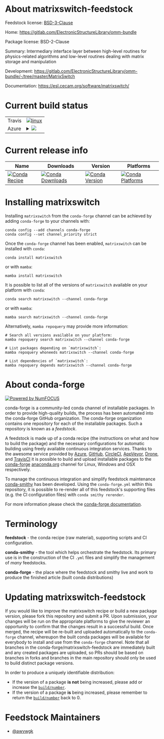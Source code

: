 About matrixswitch-feedstock
============================

Feedstock license: [BSD-3-Clause](https://github.com/conda-forge/matrixswitch-feedstock/blob/main/LICENSE.txt)

Home: https://gitlab.com/ElectronicStructureLibrary/omm-bundle

Package license: BSD-2-Clause

Summary: Intermediary interface layer between high-level routines for physics-related algorithms and low-level routines dealing with matrix storage and manipulation

Development: https://gitlab.com/ElectronicStructureLibrary/omm-bundle/-/tree/master/MatrixSwitch

Documentation: https://esl.cecam.org/software/matrixswitch/

Current build status
====================


<table><tr>
    <td>Travis</td>
    <td>
      <a href="https://app.travis-ci.com/conda-forge/matrixswitch-feedstock">
        <img alt="linux" src="https://img.shields.io/travis/com/conda-forge/matrixswitch-feedstock/main.svg?label=Linux">
      </a>
    </td>
  </tr>
    
  <tr>
    <td>Azure</td>
    <td>
      <details>
        <summary>
          <a href="https://dev.azure.com/conda-forge/feedstock-builds/_build/latest?definitionId=14327&branchName=main">
            <img src="https://dev.azure.com/conda-forge/feedstock-builds/_apis/build/status/matrixswitch-feedstock?branchName=main">
          </a>
        </summary>
        <table>
          <thead><tr><th>Variant</th><th>Status</th></tr></thead>
          <tbody><tr>
              <td>linux_64_mpimpich</td>
              <td>
                <a href="https://dev.azure.com/conda-forge/feedstock-builds/_build/latest?definitionId=14327&branchName=main">
                  <img src="https://dev.azure.com/conda-forge/feedstock-builds/_apis/build/status/matrixswitch-feedstock?branchName=main&jobName=linux&configuration=linux%20linux_64_mpimpich" alt="variant">
                </a>
              </td>
            </tr><tr>
              <td>linux_64_mpinompi</td>
              <td>
                <a href="https://dev.azure.com/conda-forge/feedstock-builds/_build/latest?definitionId=14327&branchName=main">
                  <img src="https://dev.azure.com/conda-forge/feedstock-builds/_apis/build/status/matrixswitch-feedstock?branchName=main&jobName=linux&configuration=linux%20linux_64_mpinompi" alt="variant">
                </a>
              </td>
            </tr><tr>
              <td>linux_64_mpiopenmpi</td>
              <td>
                <a href="https://dev.azure.com/conda-forge/feedstock-builds/_build/latest?definitionId=14327&branchName=main">
                  <img src="https://dev.azure.com/conda-forge/feedstock-builds/_apis/build/status/matrixswitch-feedstock?branchName=main&jobName=linux&configuration=linux%20linux_64_mpiopenmpi" alt="variant">
                </a>
              </td>
            </tr><tr>
              <td>linux_aarch64_mpimpich</td>
              <td>
                <a href="https://dev.azure.com/conda-forge/feedstock-builds/_build/latest?definitionId=14327&branchName=main">
                  <img src="https://dev.azure.com/conda-forge/feedstock-builds/_apis/build/status/matrixswitch-feedstock?branchName=main&jobName=linux&configuration=linux%20linux_aarch64_mpimpich" alt="variant">
                </a>
              </td>
            </tr><tr>
              <td>linux_aarch64_mpinompi</td>
              <td>
                <a href="https://dev.azure.com/conda-forge/feedstock-builds/_build/latest?definitionId=14327&branchName=main">
                  <img src="https://dev.azure.com/conda-forge/feedstock-builds/_apis/build/status/matrixswitch-feedstock?branchName=main&jobName=linux&configuration=linux%20linux_aarch64_mpinompi" alt="variant">
                </a>
              </td>
            </tr><tr>
              <td>linux_aarch64_mpiopenmpi</td>
              <td>
                <a href="https://dev.azure.com/conda-forge/feedstock-builds/_build/latest?definitionId=14327&branchName=main">
                  <img src="https://dev.azure.com/conda-forge/feedstock-builds/_apis/build/status/matrixswitch-feedstock?branchName=main&jobName=linux&configuration=linux%20linux_aarch64_mpiopenmpi" alt="variant">
                </a>
              </td>
            </tr><tr>
              <td>linux_ppc64le_mpimpich</td>
              <td>
                <a href="https://dev.azure.com/conda-forge/feedstock-builds/_build/latest?definitionId=14327&branchName=main">
                  <img src="https://dev.azure.com/conda-forge/feedstock-builds/_apis/build/status/matrixswitch-feedstock?branchName=main&jobName=linux&configuration=linux%20linux_ppc64le_mpimpich" alt="variant">
                </a>
              </td>
            </tr><tr>
              <td>linux_ppc64le_mpinompi</td>
              <td>
                <a href="https://dev.azure.com/conda-forge/feedstock-builds/_build/latest?definitionId=14327&branchName=main">
                  <img src="https://dev.azure.com/conda-forge/feedstock-builds/_apis/build/status/matrixswitch-feedstock?branchName=main&jobName=linux&configuration=linux%20linux_ppc64le_mpinompi" alt="variant">
                </a>
              </td>
            </tr><tr>
              <td>linux_ppc64le_mpiopenmpi</td>
              <td>
                <a href="https://dev.azure.com/conda-forge/feedstock-builds/_build/latest?definitionId=14327&branchName=main">
                  <img src="https://dev.azure.com/conda-forge/feedstock-builds/_apis/build/status/matrixswitch-feedstock?branchName=main&jobName=linux&configuration=linux%20linux_ppc64le_mpiopenmpi" alt="variant">
                </a>
              </td>
            </tr><tr>
              <td>osx_64_mpimpich</td>
              <td>
                <a href="https://dev.azure.com/conda-forge/feedstock-builds/_build/latest?definitionId=14327&branchName=main">
                  <img src="https://dev.azure.com/conda-forge/feedstock-builds/_apis/build/status/matrixswitch-feedstock?branchName=main&jobName=osx&configuration=osx%20osx_64_mpimpich" alt="variant">
                </a>
              </td>
            </tr><tr>
              <td>osx_64_mpinompi</td>
              <td>
                <a href="https://dev.azure.com/conda-forge/feedstock-builds/_build/latest?definitionId=14327&branchName=main">
                  <img src="https://dev.azure.com/conda-forge/feedstock-builds/_apis/build/status/matrixswitch-feedstock?branchName=main&jobName=osx&configuration=osx%20osx_64_mpinompi" alt="variant">
                </a>
              </td>
            </tr><tr>
              <td>osx_64_mpiopenmpi</td>
              <td>
                <a href="https://dev.azure.com/conda-forge/feedstock-builds/_build/latest?definitionId=14327&branchName=main">
                  <img src="https://dev.azure.com/conda-forge/feedstock-builds/_apis/build/status/matrixswitch-feedstock?branchName=main&jobName=osx&configuration=osx%20osx_64_mpiopenmpi" alt="variant">
                </a>
              </td>
            </tr>
          </tbody>
        </table>
      </details>
    </td>
  </tr>
</table>

Current release info
====================

| Name | Downloads | Version | Platforms |
| --- | --- | --- | --- |
| [![Conda Recipe](https://img.shields.io/badge/recipe-matrixswitch-green.svg)](https://anaconda.org/conda-forge/matrixswitch) | [![Conda Downloads](https://img.shields.io/conda/dn/conda-forge/matrixswitch.svg)](https://anaconda.org/conda-forge/matrixswitch) | [![Conda Version](https://img.shields.io/conda/vn/conda-forge/matrixswitch.svg)](https://anaconda.org/conda-forge/matrixswitch) | [![Conda Platforms](https://img.shields.io/conda/pn/conda-forge/matrixswitch.svg)](https://anaconda.org/conda-forge/matrixswitch) |

Installing matrixswitch
=======================

Installing `matrixswitch` from the `conda-forge` channel can be achieved by adding `conda-forge` to your channels with:

```
conda config --add channels conda-forge
conda config --set channel_priority strict
```

Once the `conda-forge` channel has been enabled, `matrixswitch` can be installed with `conda`:

```
conda install matrixswitch
```

or with `mamba`:

```
mamba install matrixswitch
```

It is possible to list all of the versions of `matrixswitch` available on your platform with `conda`:

```
conda search matrixswitch --channel conda-forge
```

or with `mamba`:

```
mamba search matrixswitch --channel conda-forge
```

Alternatively, `mamba repoquery` may provide more information:

```
# Search all versions available on your platform:
mamba repoquery search matrixswitch --channel conda-forge

# List packages depending on `matrixswitch`:
mamba repoquery whoneeds matrixswitch --channel conda-forge

# List dependencies of `matrixswitch`:
mamba repoquery depends matrixswitch --channel conda-forge
```


About conda-forge
=================

[![Powered by
NumFOCUS](https://img.shields.io/badge/powered%20by-NumFOCUS-orange.svg?style=flat&colorA=E1523D&colorB=007D8A)](https://numfocus.org)

conda-forge is a community-led conda channel of installable packages.
In order to provide high-quality builds, the process has been automated into the
conda-forge GitHub organization. The conda-forge organization contains one repository
for each of the installable packages. Such a repository is known as a *feedstock*.

A feedstock is made up of a conda recipe (the instructions on what and how to build
the package) and the necessary configurations for automatic building using freely
available continuous integration services. Thanks to the awesome service provided by
[Azure](https://azure.microsoft.com/en-us/services/devops/), [GitHub](https://github.com/),
[CircleCI](https://circleci.com/), [AppVeyor](https://www.appveyor.com/),
[Drone](https://cloud.drone.io/welcome), and [TravisCI](https://travis-ci.com/)
it is possible to build and upload installable packages to the
[conda-forge](https://anaconda.org/conda-forge) [anaconda.org](https://anaconda.org/)
channel for Linux, Windows and OSX respectively.

To manage the continuous integration and simplify feedstock maintenance
[conda-smithy](https://github.com/conda-forge/conda-smithy) has been developed.
Using the ``conda-forge.yml`` within this repository, it is possible to re-render all of
this feedstock's supporting files (e.g. the CI configuration files) with ``conda smithy rerender``.

For more information please check the [conda-forge documentation](https://conda-forge.org/docs/).

Terminology
===========

**feedstock** - the conda recipe (raw material), supporting scripts and CI configuration.

**conda-smithy** - the tool which helps orchestrate the feedstock.
                   Its primary use is in the construction of the CI ``.yml`` files
                   and simplify the management of *many* feedstocks.

**conda-forge** - the place where the feedstock and smithy live and work to
                  produce the finished article (built conda distributions)


Updating matrixswitch-feedstock
===============================

If you would like to improve the matrixswitch recipe or build a new
package version, please fork this repository and submit a PR. Upon submission,
your changes will be run on the appropriate platforms to give the reviewer an
opportunity to confirm that the changes result in a successful build. Once
merged, the recipe will be re-built and uploaded automatically to the
`conda-forge` channel, whereupon the built conda packages will be available for
everybody to install and use from the `conda-forge` channel.
Note that all branches in the conda-forge/matrixswitch-feedstock are
immediately built and any created packages are uploaded, so PRs should be based
on branches in forks and branches in the main repository should only be used to
build distinct package versions.

In order to produce a uniquely identifiable distribution:
 * If the version of a package **is not** being increased, please add or increase
   the [``build/number``](https://docs.conda.io/projects/conda-build/en/latest/resources/define-metadata.html#build-number-and-string).
 * If the version of a package **is** being increased, please remember to return
   the [``build/number``](https://docs.conda.io/projects/conda-build/en/latest/resources/define-metadata.html#build-number-and-string)
   back to 0.

Feedstock Maintainers
=====================

* [@awvwgk](https://github.com/awvwgk/)

